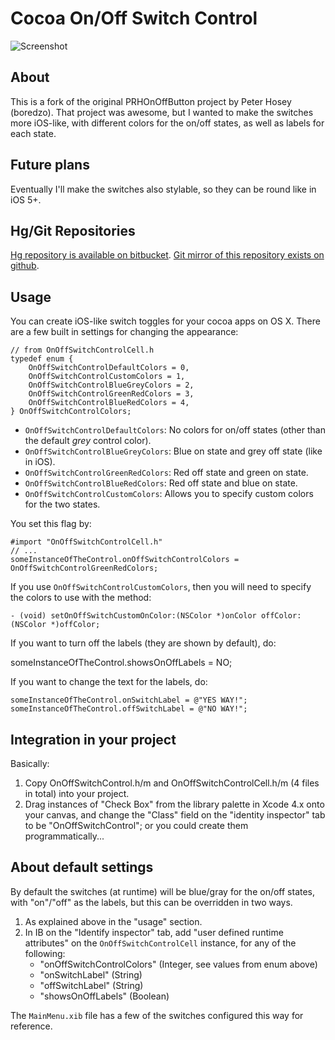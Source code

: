 # Cocoa On/Off Switch Control

![Screenshot](https://bitbucket.org/dainkaplan/cocoa-on-off-switch-control/wiki/screenshot1.png)

## About

This is a fork of the original PRHOnOffButton project by Peter Hosey (boredzo). That project was awesome, but I wanted to make the switches more iOS-like, with different colors for the on/off states, as well as labels for each state. 

## Future plans

Eventually I'll make the switches also stylable, so they can be round like in iOS 5+.

## Hg/Git Repositories

[Hg repository is available on bitbucket](https://bitbucket.org/dainkaplan/cocoa-on-off-switch-control).
[Git mirror of this repository exists on github](https://github.com/dainkaplan/Cocoa-On-Off-Switch-Control).

## Usage

You can create iOS-like switch toggles for your cocoa apps on OS X. There are a few built in settings for changing the appearance:

    // from OnOffSwitchControlCell.h
	typedef enum {
		OnOffSwitchControlDefaultColors = 0,
		OnOffSwitchControlCustomColors = 1,
		OnOffSwitchControlBlueGreyColors = 2,
		OnOffSwitchControlGreenRedColors = 3,
		OnOffSwitchControlBlueRedColors = 4,
	} OnOffSwitchControlColors;
    
* `OnOffSwitchControlDefaultColors`: No colors for on/off states (other than the default *grey* control color).
* `OnOffSwitchControlBlueGreyColors`: Blue on state and grey off state (like in iOS).
* `OnOffSwitchControlGreenRedColors`: Red off state and green on state.
* `OnOffSwitchControlBlueRedColors`: Red off state and blue on state.
* `OnOffSwitchControlCustomColors`: Allows you to specify custom colors for the two states.

You set this flag by:

    #import "OnOffSwitchControlCell.h"
	// ...
    someInstanceOfTheControl.onOffSwitchControlColors = OnOffSwitchControlGreenRedColors;

If you use `OnOffSwitchControlCustomColors`, then you will need to specify the colors to use with the method:

	- (void) setOnOffSwitchCustomOnColor:(NSColor *)onColor offColor:(NSColor *)offColor;

If you want to turn off the labels (they are shown by default), do:

   someInstanceOfTheControl.showsOnOffLabels = NO;

If you want to change the text for the labels, do:

    someInstanceOfTheControl.onSwitchLabel = @"YES WAY!";
	someInstanceOfTheControl.offSwitchLabel = @"NO WAY!";


## Integration in your project

Basically:

1. Copy OnOffSwitchControl.h/m and OnOffSwitchControlCell.h/m (4 files in total) into your project.
2. Drag instances of "Check Box" from the library palette in Xcode 4.x onto your canvas, and change the "Class" field on the "identity inspector" tab to be "OnOffSwitchControl"; or you could create them programmatically...

## About default settings

By default the switches (at runtime) will be blue/gray for the on/off states, with "on"/"off" as the labels, but this can be overridden in two ways.

1. As explained above in the "usage" section.
2. In IB on the "Identify inspector" tab, add "user defined runtime attributes" on the `OnOffSwitchControlCell` instance, for any of the following:
    * "onOffSwitchControlColors" (Integer, see values from enum above)
	* "onSwitchLabel" (String)
	* "offSwitchLabel" (String)
	* "showsOnOffLabels" (Boolean)

The `MainMenu.xib` file has a few of the switches configured this way for reference.
